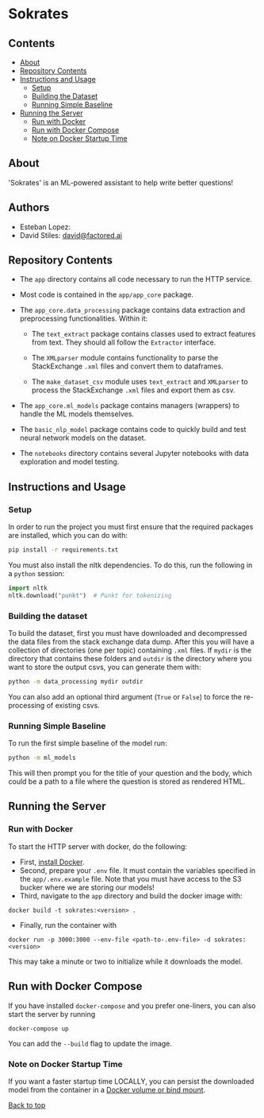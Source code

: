 # Sokrates

## Contents

* [About](#about)
* [Repository Contents](#repository-contents)
* [Instructions and Usage](#instructions-and-usage)
  * [Setup](#setup)
  * [Building the Dataset](#building-the-dataset)
  * [Running Simple Baseline](#running-simple-baseline)
* [Running the Server](#running-the-server)
  * [Run with Docker](#run-with-docker)
  * [Run with Docker Compose](#run-with-docker-compose)
  * [Note on Docker Startup Time](#note-on-docker-startup-time)

## About
'Sokrates' is an ML-powered assistant to help write better questions!

## Authors
- Esteban Lopez: 
- David Stiles: david@factored.ai

## Repository Contents
- The `app` directory contains all code necessary to run the HTTP service.
- Most code is contained in the `app/app_core` package.
- The `app_core.data_processing` package contains data extraction and preprocessing
  functionalities. Within it:

  - The `text_extract` package contains classes used to extract features from 
    text. They should all follow the `Extractor` interface.

  - The `XMLparser` module contains functionality to parse the StackExchange `.xml`
    files and convert them to dataframes.

  - The `make_dataset_csv` module uses `text_extract` and `XMLparser` to process the
    StackExchange `.xml` files and export them as csv.

- The `app_core.ml_models` package contains managers (wrappers) to handle the ML models
  themselves.

- The `basic_nlp_model` package contains code to quickly build and test neural network
  models on the dataset.

- The `notebooks` directory contains several Jupyter notebooks with data exploration
  and model testing.

## Instructions and Usage

### Setup
In order to run the project you must first ensure that the required packages
are installed, which you can do with:
```bash
pip install -r requirements.txt
```
You must also install the nltk dependencies. To do this, run the following in a
`python` session:
```python
import nltk
nltk.download("punkt")  # Punkt for tokenizing
```

### Building the dataset
To build the dataset, first you must have downloaded and decompressed the data files
from the stack exchange data dump. After this you will have a collection of directories
(one per topic) containing `.xml` files. If `mydir` is the directory that contains these
folders and `outdir` is the directory where you want to store the output csvs, you can 
generate them with:
```bash
python -m data_processing mydir outdir
```
You can also add an optional third argument (`True` or `False`) to force the
re-processing of existing csvs.

### Running Simple Baseline
To run the first simple baseline of the model run:
```bash
python -m ml_models
```
This will then prompt you for the title of your question and the body,
which could be a path to a file where the question is stored as rendered
HTML.

## Running the Server

### Run with Docker
To start the HTTP server with docker, do the following:
- First, [install Docker](https://www.docker.com/).
- Second, prepare your `.env` file. It must contain the variables specified
  in the `app/.env.example` file. Note that you must have access to the S3
  bucker where we are storing our models!
- Third, navigate to the `app` directory and build the docker image with:
```shell script
docker build -t sokrates:<version> .
```
- Finally, run the container with
```shell script
docker run -p 3000:3000 --env-file <path-to-.env-file> -d sokrates:<version>
```
This may take a minute or two to initialize while it downloads the model.

## Run with Docker Compose
If you have installed `docker-compose` and you prefer one-liners, you can also
start the server by running
```shell script
docker-compose up
```
You can add the `--build` flag to update the image.

### Note on Docker Startup Time
If you want a faster startup time LOCALLY, you can persist the downloaded model
from the container in a [Docker volume or bind mount](https://docs.docker.com/storage/volumes/).


[Back to top](#sokrates)
